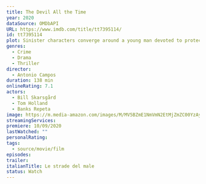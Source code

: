 ```yaml
---
title: The Devil All the Time
year: 2020
dataSource: OMDbAPI
URL: https://www.imdb.com/title/tt7395114/
id: tt7395114
plot: Sinister characters converge around a young man devoted to protecting those he loves in a postwar backwoods town teeming with corruption and brutality.
genres:
  - Crime
  - Drama
  - Thriller
director:
  - Antonio Campos
duration: 138 min
onlineRating: 7.1
actors:
  - Bill Skarsgård
  - Tom Holland
  - Banks Repeta
image: https://m.media-amazon.com/images/M/MV5BZmE1NmVmN2EtMjZmZC00YzAyLWE4MWEtYjY5YmExMjUxODU1XkEyXkFqcGdeQXVyMTkxNjUyNQ@@._V1_SX300.jpg
streamingServices: 
premiere: 10/09/2020
lastWatched: ""
personalRating: 
tags:
  - source/movie/film
episodes: 
trailer: 
italianTitle: Le strade del male
status: Watch
---
```

